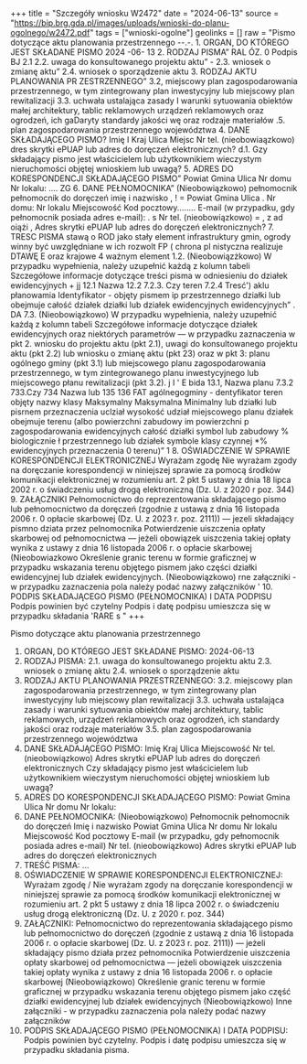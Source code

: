 +++
title = "Szczegóły wniosku W2472"
date = "2024-06-13"
source = "https://bip.brg.gda.pl/images/uploads/wnioski-do-planu-ogolnego/w2472.pdf"
tags = ["wnioski-ogolne"]
geolinks = []
raw = "Pismo dotyczące aktu planowania przestrzennego --.-. 1. ORGAN, DO KTÓREGO JEST SKŁADANE PISMO 2024 -06- 13 2. RODZAJ PISMA” RAL ÓZ. 0 Podpis BJ 2.1 2.2. uwaga do konsultowanego projektu aktu” - 2.3. wniosek o zmianę aktu” 2.4. wniosek o sporządzenie aktu 3. RODZAJ AKTU PLANOWANIA PR ZESTRZENNEGO” 3.2, miejscowy plan zagospodarowania przestrzennego, w tym zintegrowany plan inwestycyjny lub miejscowy plan rewitalizacji 3.3. uchwała ustalająca zasady I warunki sytuowania obiektów małej architektury, tablic reklamowych  urządzeń reklamowych oraz ogrodzeń, ich gaDaryty standardy jakości wę oraz rodzaje materiałów .5. plan zagospodarowania przestrzennego województwa 4. DANE SKŁADAJĄCEGO PISMO? Imię I Kraj Ulica Miejsc Nr tel. (nieobowiaązkowo) dres skrytki ePUAP lub adres do doręczeń elektronicznych? d.1. Gzy składający pismo jest właścicielem lub użytkownikiem wieczystym nieruchomości objętej wnioskiem lub uwagą? 5. ADRES DO KORESPONDENCJI SKŁADAJĄCEGO PISMO” Powiat Gmina Ulica Nr domu Nr lokalu: .... ZG 6. DANE PEŁNOMOCNIKA” (Nieobowiązkowo) pełnomocnik pełnomocnik do doręczeń imię i nazwisko , ! = Powiat Gmina Ulica .  Nr domu: Nr lokalu Miejscowość Kod pocztowy........ E-mail (w przypadku, gdy pełnomocnik posiada adres e-mail): . s Nr tel. (nieobowiązkowo) = , z ad oiążi , Adres skrytki ePUAP lub adres do doręczeń elektronicznych? 7. TRESC PISMA stawą o ROD jako stały element infrastruktury gmin, ogrody winny być uwzględniane w ich rozwolt FP ( chrona pl nistyczna realizuje DTAWĘ E oraz krajowe 4 ważnym element 1.2. (Nieobowiązżkowo) W przypadku wypełnienia, należy uzupełnić każdą z kolumn tabeli Szczegółowe informacje dotyczące treści pisma w odniesieniu do działek ewidencyjnych + jj  12.1 Nazwa 12.2  7.2.3. Czy teren 7.2.4 Tresć') aklu płanowamia Identyfikator  - objęty pismem  ip  przestrzennego działki lub  obejmuje całość   działek  działki lub działek  ewidencyjnych  ewidencyjnych” . DA 7.3. (Nieobowiązkowo) W przypadku wypełnienia, należy uzupełnić każdą z kolumn tabeli Szczegółowe informacje dotyczące działek ewidencyjnych oraz niektórych parametrów — w przypadku zaznaczenia w pkt 2. wniosku do projektu aktu (pkt 2.1), uwagi do konsultowanego projektu aktu (pkt 2.2) lub wniosku o zmianę aktu (pkt 23) oraz w pkt 3: planu ogólnego gminy (pkt 3.1) lub miejscowego planu zagospodarowania przestrzennego, w tym zintegrowanego planu inwestycyjnego lub miejscowego płanu rewitalizacji (pkt 3.2). j I '  E bida  13.1, Nazwa planu  7.3.2 733.Czy  734 Nazwa lub  135  136 FAT   agólnegogminy  - dentyfikator teren objęty  nazwy klasy  Maksymalny Maksymalna Minimalny   lub  działki lub pisrnem przeznaczenia uclział wysokość  udział miejscowego planu  działek  obejmuje  terenu (albo powierzchni zabudowy im  powierzchni p zagospodarowania  ewidencyjnych całość działki  symbol lub zabudowy %   biologicznie ł przestrzennego  lub działek  symbole klasy   czynnej *% ewidencyjnych przeznaczenia     0  terenu)”      1     8. OŚWIADCZENIE W SPRAWIE KORESPONDENCJI ELEKTRONICZNEJ Wyrażam zgodę  Nie wyrażam zgody na doręczanie korespondencji w niniejszej sprawie za pomocą środków komunikacji elektronicznej w rozumieniu art. 2 pkt 5 ustawy z dnia 18 lipca 2002 r. o świadczeniu usług drogą elektroniczną (Dz. U. z 2020 r poz. 344) 9. ZAŁĄCZNIKI Pełnomocnictwo do reprezentowania składającego pismo lub pełnomocnictwo da doręczeń (zgodnie z ustawą z dnia 16 listopada 2006 r. 0 opłacie skarbowej (Dz. U. z 2023 r. poz. 2111)) — jezeli składający pismno dziata przez pelnomocnika Potwierdzenie uiszczenia opłaty skarbowej od pełnomocnictwa — jeżeli obowiązek uiszczenia takiej opłaty wynika z ustawy z dnia 16 listopada 2006 r. o opłacie skarbowej (Nieobowiazkowo Określenie granic terenu w formie graficznej w przypadku wskazania terenu objętego pismem jako części działki ewidencyjnej lub działek ewidencyjnych. (Nieobowiązkowo) rne załączniki - w przypadku zaznaczenia pola należy podać nazwy załączników ' 10. PODPIS SKŁADAJĄCEGO PISMO (PEŁNOMOCNIKA) I DATA PODPISU Podpis powinien być czytelny Podpis i datę podpisu umieszcza się w przypadku składania 'RARE s "
+++

Pismo dotyczące aktu planowania przestrzennego
1. ORGAN, DO KTÓREGO JEST SKŁADANE PISMO: 2024-06-13
2. RODZAJ PISMA:
2.1. uwaga do konsultowanego projektu aktu
2.3. wniosek o zmianę aktu
2.4. wniosek o sporządzenie aktu
3. RODZAJ AKTU PLANOWANIA PRZESTRZENNEGO:
3.2. miejscowy plan zagospodarowania przestrzennego, w tym zintegrowany plan inwestycyjny lub miejscowy plan rewitalizacji
3.3. uchwała ustalająca zasady i warunki sytuowania obiektów małej architektury, tablic reklamowych, urządzeń reklamowych oraz ogrodzeń, ich standardy jakości oraz rodzaje materiałów
3.5. plan zagospodarowania przestrzennego województwa
4. DANE SKŁADAJĄCEGO PISMO:
Imię
Kraj
Ulica
Miejscowość
Nr tel. (nieobowiązkowo)
Adres skrytki ePUAP lub adres do doręczeń elektronicznych
Czy składający pismo jest właścicielem lub użytkownikiem wieczystym nieruchomości objętej wnioskiem lub uwagą?
5. ADRES DO KORESPONDENCJI SKŁADAJĄCEGO PISMO:
Powiat
Gmina
Ulica Nr domu Nr lokalu: 
6. DANE PEŁNOMOCNIKA:
(Nieobowiązkowo)
Pełnomocnik pełnomocnik do doręczeń
Imię i nazwisko
Powiat
Gmina
Ulica Nr domu Nr lokalu
Miejscowość Kod pocztowy
E-mail (w przypadku, gdy pełnomocnik posiada adres e-mail)
Nr tel. (nieobowiązkowo)
Adres skrytki ePUAP lub adres do doręczeń elektronicznych
7. TREŚĆ PISMA:
...
8. OŚWIADCZENIE W SPRAWIE KORESPONDENCJI ELEKTRONICZNEJ:
Wyrażam zgodę / Nie wyrażam zgody
na doręczanie korespondencji w niniejszej sprawie za pomocą środków komunikacji elektronicznej w rozumieniu art. 2 pkt 5 ustawy z dnia 18 lipca 2002 r. o świadczeniu usług drogą elektroniczną (Dz. U. z 2020 r. poz. 344)
9. ZAŁĄCZNIKI:
Pełnomocnictwo do reprezentowania składającego pismo lub pełnomocnictwo do doręczeń (zgodnie z ustawą z dnia 16 listopada 2006 r. o opłacie skarbowej (Dz. U. z 2023 r. poz. 2111)) — jeżeli składający pismo działa przez pełnomocnika
Potwierdzenie uiszczenia opłaty skarbowej od pełnomocnictwa — jeżeli obowiązek uiszczenia takiej opłaty wynika z ustawy z dnia 16 listopada 2006 r. o opłacie skarbowej
(Nieobowiązkowo) Określenie granic terenu w formie graficznej w przypadku wskazania terenu objętego pismem jako część działki ewidencyjnej lub działek ewidencyjnych
(Nieobowiązkowo) Inne załączniki - w przypadku zaznaczenia pola należy podać nazwy załączników
10. PODPIS SKŁADAJĄCEGO PISMO (PEŁNOMOCNIKA) I DATA PODPISU:
Podpis powinien być czytelny. Podpis i datę podpisu umieszcza się w przypadku składania pisma.


